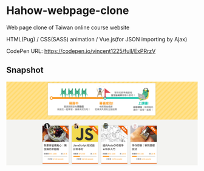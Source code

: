 # Hahow-webpage-clone

Web page clone of Taiwan online course website 

HTML(Pug) / CSS(SASS) animation / Vue.js(for JSON importing by Ajax)

CodePen URL: https://codepen.io/vincent1225/full/ExPRrzV

## Snapshot
![Hahow](https://github.com/Saint1225/Hahow-webpage-clone/blob/master/Hahow-webpage-clone.png)
